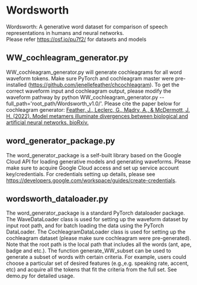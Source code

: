 # Wordsworth
Wordsworth: A generative word dataset for comparison of speech representations in humans and neural networks.    
Please refer https://osf.io/pu7f2/ for datasets and models

## WW_cochleagram_generator.py
WW_cochleagram_generator.py will generate cochleagrams for all word waveform tokens. Make sure PyTorch and cochleagram master were pre-installed (https://github.com/jenellefeather/chcochleagram). To get the correct waveform input and cochleagram output, please modify the waveform pathway by python WW_cochleagram_generator.py --full_path='root_path/Wordsworth_v1.0/'. 
Please cite the paper below for cochleagram generator: 
[Feather, J., Leclerc, G., Mądry, A., & McDermott, J. H. (2022). Model metamers illuminate divergences between biological and artificial neural networks. bioRxiv.](https://github.com/jenellefeather/chcochleagram#:~:text=Feather%2C%20J.%2C%20Leclerc%2C%20G.%2C%20M%C4%85dry%2C%20A.%2C%20%26%20McDermott%2C%20J.%20H.%20(2022).%20Model%20metamers%20illuminate%20divergences%20between%20biological%20and%20artificial%20neural%20networks.%20bioRxiv.)

## word_generator_package.py
The word_generator_package is a self-built library based on the Google Cloud API for loading generative models and generating waveforms. Please make sure to acquire Google Cloud access and set up service account key/credentials. For credentials setting up details, please see https://developers.google.com/workspace/guides/create-credentials. 

## wordsworth_dataloader.py
The word_generator_package is a standard PyTorch dataloader package. The WaveDataLoader class is used for setting up the waveform dataset by input root path, and for batch loading the data using the PyTorch DataLoader. The CochleagramDataLoader class is used for setting up the cochleagram dataset (please make sure cochleagram were pre-generated). Note that the root path is the local path that includes all the words (ant, ape, badge and etc.). The function generate_WW_subset can be used to generate a subset of words with certain criteria. For example, users could choose a particular set of desired features (e.g.,e.g. speaking rate, accent, etc) and acquire all the tokens that fit the criteria from the full set. See demo.py for detailed usage. 
